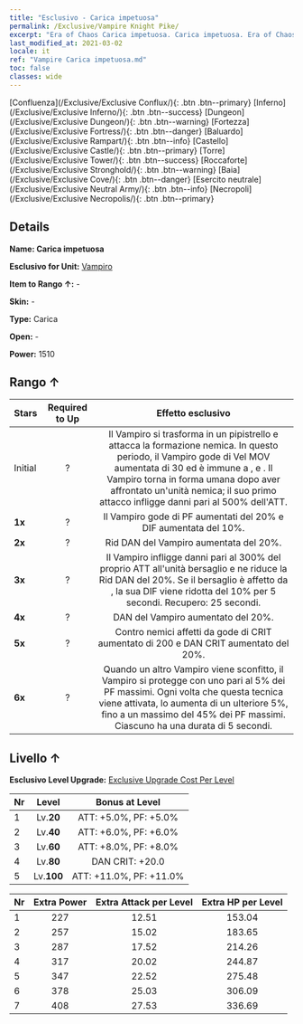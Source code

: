 ```yaml
---
title: "Esclusivo - Carica impetuosa"
permalink: /Exclusive/Vampire Knight Pike/
excerpt: "Era of Chaos Carica impetuosa. Carica impetuosa. Era of Chaos Esclusivo Carica impetuosa. Vampiro Esclusivo."
last_modified_at: 2021-03-02
locale: it
ref: "Vampire Carica impetuosa.md"
toc: false
classes: wide
---
```

 [Confluenza](/Exclusive/Exclusive Conflux/){: .btn .btn--primary} [Inferno](/Exclusive/Exclusive Inferno/){: .btn .btn--success} [Dungeon](/Exclusive/Exclusive Dungeon/){: .btn .btn--warning} [Fortezza](/Exclusive/Exclusive Fortress/){: .btn .btn--danger} [Baluardo](/Exclusive/Exclusive Rampart/){: .btn .btn--info} [Castello](/Exclusive/Exclusive Castle/){: .btn .btn--primary} [Torre](/Exclusive/Exclusive Tower/){: .btn .btn--success} [Roccaforte](/Exclusive/Exclusive Stronghold/){: .btn .btn--warning} [Baia](/Exclusive/Exclusive Cove/){: .btn .btn--danger} [Esercito neutrale](/Exclusive/Exclusive Neutral Army/){: .btn .btn--info} [Necropoli](/Exclusive/Exclusive Necropolis/){: .btn .btn--primary} 

## Details
 **Name: Carica impetuosa** 

 **Esclusivo for Unit:** [Vampiro](/units/Vampire/) 

 **Item to Rango ↑:** -

 **Skin:** -

 **Type:** Carica

 **Open:** -

 **Power:** 1510

## Rango ↑

  |     Stars    |  Required to Up | Effetto esclusivo |
  |:-------------|:---------------:|:---------------:|
  |  Initial  | ? | <Attacco scarlatto> Il Vampiro si trasforma in un pipistrello e attacca la formazione nemica. In questo periodo, il Vampiro gode di Vel MOV aumentata di 30 ed è immune a <Stordimento>, <Congelamento> e <Rallentamento>. Il Vampiro torna in forma umana dopo aver affrontato un'unità nemica; il suo primo attacco infligge danni pari al 500% dell'ATT. |
  | **1x** <i class="fas fa-star"/> | ? | Il Vampiro gode di PF aumentati del 20% e DIF aumentata del 10%. |
  | **2x** <i class="fas fa-star"/> | ? | Rid DAN del Vampiro aumentata del 20%. |
  | **3x** <i class="fas fa-star"/> | ? | <Vangelo della zanna> Il Vampiro infligge danni pari al 300% del proprio ATT all'unità bersaglio e ne riduce la Rid DAN del 20%. Se il bersaglio è affetto da <Morale basso>, la sua DIF viene ridotta del 10% per 5 secondi. Recupero: 25 secondi. |
  | **4x** <i class="fas fa-star"/> | ? | DAN del Vampiro aumentato del 20%. |
  | **5x** <i class="fas fa-star"/> | ? | Contro nemici affetti da <Morale basso> gode di CRIT aumentato di 200 e DAN CRIT aumentato del 20%. |
  | **6x** <i class="fas fa-star"/> | ? | <Corazza di sangue> Quando un altro Vampiro viene sconfitto, il Vampiro si protegge con uno <scudo> pari al 5% dei PF massimi. Ogni volta che questa tecnica viene attivata, lo <scudo> aumenta di un ulteriore 5%, fino a un massimo del 45% dei PF massimi. Ciascuno <scudo> ha una durata di 5 secondi. |


## Livello ↑
 **Esclusivo Level Upgrade:** [Exclusive Upgrade Cost Per Level](/Exclusive/ExclusiveUpgradeCostPerLevel/)

  |  Nr  |   Level  | Bonus at Level |
  |:-----|:--------:|:--------------:|
  | 1 | Lv.**20** | ATT: +5.0%, PF: +5.0% |
  | 2 | Lv.**40** | ATT: +6.0%, PF: +6.0% |
  | 3 | Lv.**60** | ATT: +8.0%, PF: +8.0% |
  | 4 | Lv.**80** | DAN CRIT: +20.0 |
  | 5 | Lv.**100** | ATT: +11.0%, PF: +11.0% |


  |  Nr  |  Extra Power | Extra Attack per Level | Extra HP per Level |
  |:-----|:--------:|:--------:|:--------:|
  | 1 | 227 | 12.51 | 153.04 |
  | 2 | 257 | 15.02 | 183.65 |
  | 3 | 287 | 17.52 | 214.26 |
  | 4 | 317 | 20.02 | 244.87 |
  | 5 | 347 | 22.52 | 275.48 |
  | 6 | 378 | 25.03 | 306.09 |
  | 7 | 408 | 27.53 | 336.69 |


